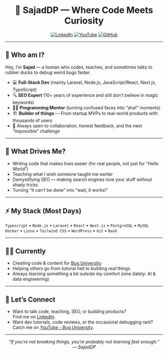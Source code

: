 <h1 align="center">🦉 SajadDP — Where Code Meets Curiosity</h1>

<p align="center">
  <a href="https://www.linkedin.com/in/sajaddp/"><img alt="LinkedIn" src="https://img.shields.io/badge/LinkedIn-%231E77B5.svg?&style=flat-square&logo=linkedin&logoColor=white"></a>
  <a href="https://www.youtube.com/@bug-university?sub_confirmation=1"><img alt="YouTube" src="https://img.shields.io/badge/YouTube-Bug_University-FF0000?style=flat-square&logo=youtube&logoColor=white"></a>
  <a href="https://github.com/sajaddp"><img alt="GitHub" src="https://img.shields.io/badge/GitHub-181717?style=flat-square&logo=github&logoColor=white"></a>
</p>

---

## 👋 Who am I?

Hey, I’m **Sajad** — a human who codes, teaches, and sometimes talks to rubber ducks to debug weird bugs faster.

- 💻 **Full-Stack Dev** (mainly Laravel, Node.js, JavaScript/React, Next.js, TypeScript)
- 🔍 **SEO Expert** (10+ years of experience and still don’t believe in magic keywords)
- 🧑‍🏫 **Programming Mentor** (turning confused faces into “aha!” moments)
- 🏗️ **Builder of things** — From startup MVPs to real-world products with thousands of users
- 🤝 Always open to collaboration, honest feedback, and the next “impossible” challenge

---

## 🚦 What Drives Me?

- Writing code that makes lives easier (for real people, not just for “Hello World”)
- Teaching what I wish someone taught me earlier
- Demystifying SEO — making search engines love your stuff *without* shady tricks
- Turning “it can’t be done” into “wait, it works!”

---

## ⚡️ My Stack (Most Days)

`Typescript` • `Node.js` • `Laravel` • `React` • `Next.js` • `PostgreSQL` • `MySQL`  
`Docker` • `Linux` • `Tailwind CSS` • `WordPress` • `Git` • `Bash`

---

## 🧑‍💻 Currently

- Creating code & content for [Bug University](https://www.youtube.com/@bug-university?sub_confirmation=1)
- Helping others go from tutorial hell to building *real* things
- Always learning something a bit outside my comfort zone (lately: AI & data engineering)

---

## 🌱 Let’s Connect

- Want to talk code, teaching, SEO, or building products?  
  Find me on [LinkedIn](https://www.linkedin.com/in/sajaddp/).
- Want dev tutorials, code reviews, or the occasional debugging rant?  
  Catch me on [YouTube - Bug University](https://www.youtube.com/@bug-university?sub_confirmation=1).

---

<p align="center" style="font-style: italic;">
  “If you’re not breaking things, you’re probably not learning fast enough.”  
  <br>— SajadDP
</p>

